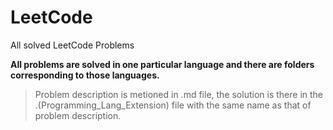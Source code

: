 # LeetCode
All solved LeetCode Problems

<b>
All problems are solved in one particular language and there are folders corresponding to those languages.
</b>

>Problem description is metioned in .md file, the solution is there in the .(Programming_Lang_Extension) file with the same name as that of problem description.
